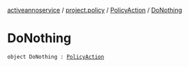 [activeannoservice](../../index.md) / [project.policy](../index.md) / [PolicyAction](index.md) / [DoNothing](./-do-nothing.md)

# DoNothing

`object DoNothing : `[`PolicyAction`](index.md)